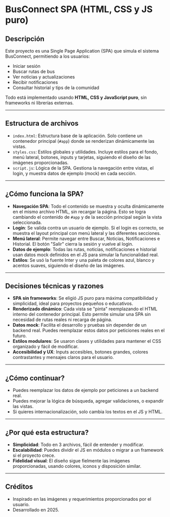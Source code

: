 # BusConnect SPA (HTML, CSS y JS puro)

## Descripción
Este proyecto es una Single Page Application (SPA) que simula el sistema BusConnect, permitiendo a los usuarios:
- Iniciar sesión
- Buscar rutas de bus
- Ver noticias y actualizaciones
- Recibir notificaciones
- Consultar historial y tips de la comunidad

Todo está implementado usando **HTML, CSS y JavaScript puro**, sin frameworks ni librerías externas.

---

## Estructura de archivos

- `index.html`: Estructura base de la aplicación. Solo contiene un contenedor principal (`#app`) donde se renderizan dinámicamente las vistas.
- `styles.css`: Estilos globales y utilidades. Incluye estilos para el fondo, menú lateral, botones, inputs y tarjetas, siguiendo el diseño de las imágenes proporcionadas.
- `script.js`: Lógica de la SPA. Gestiona la navegación entre vistas, el login, y muestra datos de ejemplo (mock) en cada sección.

---

## ¿Cómo funciona la SPA?

- **Navegación SPA**: Todo el contenido se muestra y oculta dinámicamente en el mismo archivo HTML, sin recargar la página. Esto se logra cambiando el contenido de `#app` y de la sección principal según la vista seleccionada.
- **Login**: Se valida contra un usuario de ejemplo. Si el login es correcto, se muestra el layout principal con menú lateral y las diferentes secciones.
- **Menú lateral**: Permite navegar entre Buscar, Noticias, Notificaciones e Historial. El botón "Salir" cierra la sesión y vuelve al login.
- **Datos de ejemplo**: Todas las rutas, noticias, notificaciones e historial usan datos mock definidos en el JS para simular la funcionalidad real.
- **Estilos**: Se usó la fuente Inter y una paleta de colores azul, blanco y acentos suaves, siguiendo el diseño de las imágenes.

---

## Decisiones técnicas y razones

- **SPA sin frameworks**: Se eligió JS puro para máxima compatibilidad y simplicidad, ideal para proyectos pequeños o educativos.
- **Renderizado dinámico**: Cada vista se "pinta" reemplazando el HTML interno del contenedor principal. Esto permite simular una SPA sin necesidad de rutas reales ni recarga de página.
- **Datos mock**: Facilita el desarrollo y pruebas sin depender de un backend real. Puedes reemplazar estos datos por peticiones reales en el futuro.
- **Estilos modulares**: Se usaron clases y utilidades para mantener el CSS organizado y fácil de modificar.
- **Accesibilidad y UX**: Inputs accesibles, botones grandes, colores contrastantes y mensajes claros para el usuario.

---

## ¿Cómo continuar?

- Puedes reemplazar los datos de ejemplo por peticiones a un backend real.
- Puedes mejorar la lógica de búsqueda, agregar validaciones, o expandir las vistas.
- Si quieres internacionalización, solo cambia los textos en el JS y HTML.

---

## ¿Por qué esta estructura?

- **Simplicidad**: Todo en 3 archivos, fácil de entender y modificar.
- **Escalabilidad**: Puedes dividir el JS en módulos o migrar a un framework si el proyecto crece.
- **Fidelidad visual**: El diseño sigue fielmente las imágenes proporcionadas, usando colores, iconos y disposición similar.

---

## Créditos
- Inspirado en las imágenes y requerimientos proporcionados por el usuario.
- Desarrollado en 2025. 